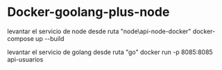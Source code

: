 # Docker-goolang-plus-node

levantar el servicio de node desde ruta "node\api-node-docker"
docker-compose up --build

levantar el servicio de golang desde ruta "go"
docker run -p 8085:8085 api-usuarios